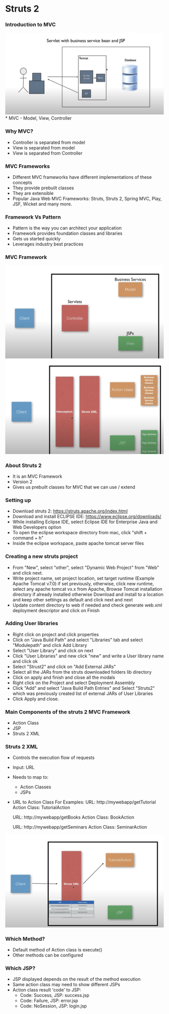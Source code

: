 # Struts 2

### Introduction to MVC
<img src="../images/1.png" width="auto" height="auto" alt="Introduction to MVC" />
* MVC - Model, View, Controller

### Why MVC?
* Controller is separated from model
* View is separated from model
* View is separated from Controller

### MVC Frameworks
* Different MVC frameworks have different implementations of these concepts
* They provide prebuilt classes
* They are extensible
* Popular Java Web MVC Frameworks: Struts, Struts 2, Spring MVC, Play, JSF, Wicket and many more.

### Framework Vs Pattern
* Pattern is the way you can architect your application
* Framework provides foundation classes and libraries
* Gets us started quickly
* Leverages industry best practices

### MVC Framework 
<img src="../images/2.png" width="auto" height="auto" alt="Introduction to MVC" />
<img src="../images/3.png" width="auto" height="auto" alt="Introduction to MVC" />

### About Struts 2
* It is an MVC Framework
* Version 2
* Gives us prebuilt classes for MVC that we can use / extend

### Setting up
* Download struts 2:  https://struts.apache.org/index.html
* Download and install ECLIPSE IDE: https://www.eclipse.org/downloads/
* While installing Eclipse IDE, select Eclipse IDE for Enterprise Java and Web Developers option
* To open the eclipse workspace directory from mac, click "shift + command + h"
* Inside the eclipse workspace, paste apache tomcat server files

### Creating a new struts project
* From "New", select "other", select "Dynamic Web Project" from "Web" and click next.
* Write project name, set project location, set target runtime (Example Apache Tomcat v7.0) if set previously, otherwise, click new runtime, select any apache tomcat vx.x from Apache, Browse Tomcat installation directory if already installed otherwise Download and install to a location and keep other settings as default and click next and next
* Update content directory to web if needed and check generate web.xml deployment descriptor and click on Finish

### Adding User libraries
* Right click on project and click properties
* Click on "Java Build Path" and select "Libraries" tab and select "Modulepath" and click Add Library
* Select "User Library" and click on next
* Click "User Libraries" and new click "new" and write a User library name and click ok
* Select "Strust2" and click on "Add External JARs"
* Select all the JARs from the struts downloaded folders lib directory
* Click on apply and finish and close all the modals
* Right click on the Project and select Deployment Assembly
* Click "Add" and select "Java Build Path Entries" and Select "Struts2" which was previously created list of external JARs of User Libraries
* Click Apply and close.

### Main Components of the struts 2 MVC Framework
* Action Class
* JSP
* Struts 2 XML

### Struts 2 XML
* Controls the execution flow of requests
* Input: URL
* Needs to map to:
    * Action Classes
    * JSPs
* URL to Action Class
For Examples:
    URL: http://mywebapp/getTutorial
    Action Class: TutorialAction

    URL: http://mywebapp/getBooks
    Action Class: BookAction

    URL: http://mywebapp/getSeminars
    Action Class: SeminarAction

<img src="../images/4.png" width="auto" height="auto" alt="Introduction to MVC" />

### Which Method?
* Default method of Action class is execute()
* Other methods can be configured

### Which JSP?
* JSP displayed depends on the result of the method execution
* Same action class may need to show different JSPs
* Action class result 'code' to JSP: 
    * Code: Success, JSP: success.jsp
    * Code: Failure, JSP: error.jsp
    * Code: NoSession, JSP: login.jsp